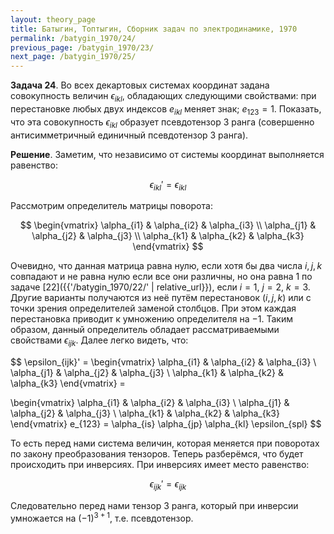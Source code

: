 ```yaml
---
layout: theory_page
title: Батыгин, Топтыгин, Сборник задач по электродинамике, 1970
permalink: /batygin_1970/24/
previous_page: /batygin_1970/23/
next_page: /batygin_1970/25/
---
```


**Задача 24**. Во всех декартовых системах координат задана совокупность величин $\epsilon_{ikl}$, обладающих следующими свойствами: при перестановке любых двух индексов $e_{ikl}$ меняет знак; $e_{123} = 1$. Показать, что эта совокупность $\epsilon_{ikl}$ образует псевдотензор 3 ранга (совершенно антисимметричный единичный псевдотензор 3 ранга).

**Решение**. Заметим, что независимо от системы координат выполняется  равенство:

$$
\epsilon_{ikl}' = \epsilon_{ikl}
$$

Рассмотрим определитель матрицы поворота:

$$
\begin{vmatrix}
\alpha_{i1} & \alpha_{i2} & \alpha_{i3} \\
\alpha_{j1} & \alpha_{j2} & \alpha_{j3} \\
\alpha_{k1} & \alpha_{k2} & \alpha_{k3}
\end{vmatrix}
$$

Очевидно, что данная матрица равна нулю, если хотя бы два числа $i,j,k$ совпадают и не равна нулю если все они различны, но она равна 1 по задаче [22]({{'/batygin_1970/22/' | relative_url}}), если $i = 1$, $j = 2$, $k = 3$. Другие варианты получаются из неё путём перестановок $(i, j, k)$ или с точки зрения определителей заменой столбцов. При этом каждая перестановка приводит к умножению определителя на $-1$. Таким образом, данный определитель обладает рассматриваемыми свойствами $\epsilon_{ijk}$. Далее легко видеть, что:

$$
\epsilon_{ijk}' = 
\begin{vmatrix}
\alpha_{i1} & \alpha_{i2} & \alpha_{i3} \\
\alpha_{j1} & \alpha_{j2} & \alpha_{j3} \\
\alpha_{k1} & \alpha_{k2} & \alpha_{k3}
\end{vmatrix} =

\begin{vmatrix}
\alpha_{i1} & \alpha_{i2} & \alpha_{i3} \\
\alpha_{j1} & \alpha_{j2} & \alpha_{j3} \\
\alpha_{k1} & \alpha_{k2} & \alpha_{k3}
\end{vmatrix} e_{123} = \alpha_{is} \alpha_{jp} \alpha_{kl} \epsilon_{spl}
$$

То есть перед нами система величин, которая меняется при поворотах по закону преобразования тензоров. Теперь разберёмся, что будет происходить при инверсиях. При инверсиях имеет место равенство:

$$
\epsilon_{ijk}' = \epsilon_{ijk}
$$

Следовательно перед нами тензор 3 ранга, который при инверсии умножается на $(-1)^{3 + 1}$, т.е. псевдотензор.